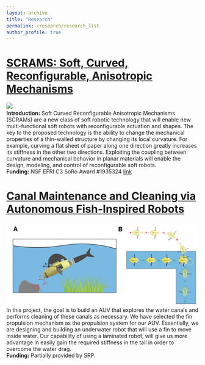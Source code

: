 ```yaml
---
layout: archive
title: "Research"
permalink: /research/research_list
author_profile: true
---
```


# [SCRAMS: Soft, Curved, Reconfigurable, Anisotropic Mechanisms](/research/SCRAM)

![](/files/research/SCRAM_intro.png)\
**Introduction:** Soft Curved Reconfigurable Anisotropic Mechanisms (SCRAMs) are a new class of soft robotic technology that will enable new multi-functional soft robots with reconfigurable actuation and shapes. The key to the proposed technology is the ability to change the mechanical properties of a thin-walled structure by changing its local curvature. For example, curving a flat sheet of paper along one direction greatly increases its stiffness in the other two directions. Exploiting the coupling between curvature and mechanical behavior in planar materials will enable the design, modeling, and control of reconfigurable soft robots.\
**Funding:** NSF EFRI C3 SoRo Award #1935324 [link](https://www.nsf.gov/awardsearch/showAward?AWD_ID=1935324)

# [Canal Maintenance and Cleaning via Autonomous Fish-Inspired Robots](/research/fish)

![](/files/research/fish_intro.png)\
In this project, the goal is to build an AUV that explores the water canals and performs cleaning of these canals as necessary. We have selected the fin propulsion mechanism as the propulsion system for our AUV. Essentially, we are designing and building an underwater robot that will use a fin to move inside water. Our capability of using a laminated robot, will give us more advantage in easily gain the required stiffness in the tail in order to overcome the water drag.\
**Funding:** Partially provided by SRP.

